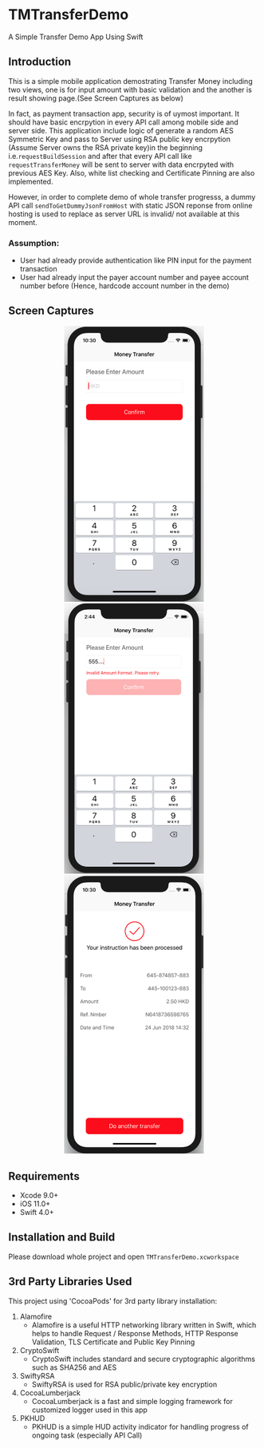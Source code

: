 # TMTransferDemo
A Simple Transfer Demo App Using Swift

## Introduction
This is a simple mobile application demostrating Transfer Money
including two views, one is for input amount with basic validation and the another is result showing page.(See Screen Captures as below)

In fact, as payment transaction app, security is of uymost important. It should have basic encrpytion in every API call among mobile side and server side. This application include logic of generate a random AES Symmetric Key and pass to Server using RSA public key encrpytion (Assume Server owns the RSA private key)in the beginning i.e.`requestBuildSession` and after that every API call like `requestTransferMoney` will be sent to server with data encrpyted with previous AES Key. Also, white list checking and Certificate Pinning are also implemented.

However, in order to complete demo of whole transfer progresss, a dummy API call `sendToGetDummyJsonFromHost` with static JSON reponse from online hosting is used to replace as server URL is invalid/ not available at this moment.

### Assumption:
  - User had already provide authentication like PIN input for the payment transaction
  - User had already input the payer account number and payee account number before (Hence, hardcode account number in the demo)

## Screen Captures
<p align="center">
  <img src="https://github.com/aarsonchan/TMTransferDemo/blob/master/InputPage.png" width="280"/>
  <img src="https://github.com/aarsonchan/TMTransferDemo/blob/master/InputInvalidPage.png" width="280"/>
  <img src="https://github.com/aarsonchan/TMTransferDemo/blob/master/ResultPage.png" width="280"/>
</p>

## Requirements
- Xcode 9.0+
- iOS 11.0+
- Swift 4.0+

## Installation and Build
Please download whole project and open `TMTransferDemo.xcworkspace`

## 3rd Party Libraries Used
This project using 'CocoaPods' for 3rd party library installation:
1. Alamofire
   - Alamofire is a useful HTTP networking library written in Swift, which helps to handle Request / Response Methods, HTTP Response Validation, TLS Certificate and Public Key Pinning
2. CryptoSwift
   - CryptoSwift includes standard and secure cryptographic algorithms such as SHA256 and AES
3. SwiftyRSA
   - SwiftyRSA is used for RSA public/private key encryption
4. CocoaLumberjack
   - CocoaLumberjack is a fast and simple logging framework for customized logger used in this app
5. PKHUD
   - PKHUD is a simple HUD activity indicator for handling progress of ongoing task (especially API Call)
